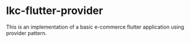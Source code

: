 # lkc-flutter-provider
This is an implementation of a basic e-commerce flutter application using provider pattern.
